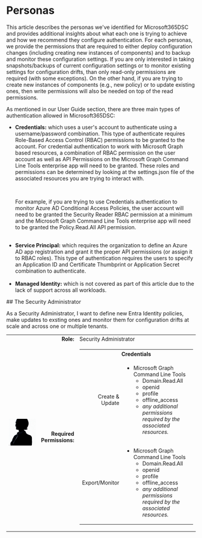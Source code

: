 # Personas

This article describes the personas we've identified for Microsoft365DSC and provides additional insights about what each one is trying to achieve and how we recommend they configure authentication. For each personas, we provide the permissions that are required to either deploy configuration changes (including creating new instances of components) and to backup and monitor these configuration settings. If you are only interested in taking snapshots/backups of current configuration settings or to monitor existing settings for configuration drifts, than only read-only permissions are required (with some exceptions). On the other hand, if you are trying to create new instances of components (e.g., new policy) or to update existing ones, then write permissions will also be needed on top of the read permissions.

<p>As mentioned in our User Guide section, there are three main types of authentication allowed in Microsoft365DSC:
<ul>
<li><p><strong>Credentials:</strong> which uses a user's account to authenticate using a username/password combination. This type of authenticate requires Role-Based Access Control (RBAC) permissions to be granted to the account. For credential authentication to work with Microsoft Graph based resources, a combination of RBAC permission on the user account as well as API Permissions on the Microsoft Graph Command Line Tools enterprise app will need to be granted. These roles and permissions can be determined by looking at the settings.json file of the associated resources you are trying to interact with.
</p><br />
<p>For example, if you are trying to use Credentials authentication to monitor Azure AD Conditional Access Policies, the user account will need to be granted the Security Reader RBAC permission at a minimum and the Microsoft Graph Command Line Tools enterprise app will need to be granted the Policy.Read.All API permission.
</li>
</p>
<br/>
<li><strong>Service Principal:</strong> which requires the organization to define an Azure AD app registration and grant it the proper API permissions (or assign it to RBAC roles). This type of authentication requires the users to specify an Application ID and Certificate Thumbprint or Application Secret combination to authenticate.</li>
<br/>
<li><strong>Managed Identity:</strong> which is not covered as part of this article due to the lack of support across all workloads.</li>
</ul>
</p>
## The Security Administrator

As a Security Administrator, I want to define new Entra Identity policies, make updates to exsting ones and monitor them for configuration drifts at scale and across one or multiple tenants.

<table width="100%">
<tr>
<td width="25%" rowspan="2"><img src="../Images/Personas/SecurityAdmin.jpg"/></td>
<td width="10%" style="text-align:right"><strong>Role:</strong></td><td width="65%">Security Administrator</td>
</tr>
<tr><td style="text-align:right"><strong>Required Permissions:</strong></td>
<td>
<table width="100%">
<tr><th width="100%" colspan="2">Credentials</th></tr>
<tr>
<td width="25%" style="text-align:right">Create & Update</td>
<td width="75%"><ul>
<li>
Microsoft Graph Command Line Tools
<ul>
    <li>Domain.Read.All</li>
    <li>openid</li>
    <li>profile</li>
    <li>offline_access</li>
    <li><em>any additional permissions required by the associated resources.</em></li>
</ul>
</li>
</ul></td>
</tr>
<tr>
<td width="25%" style="text-align:right">Export/Monitor</td>
<td width="75%"><ul>
<li>
Microsoft Graph Command Line Tools
<ul>
    <li>Domain.Read.All</li>
    <li>openid</li>
    <li>profile</li>
    <li>offline_access</li>
    <li><em>any additional permissions required by the associated resources.</em></li>
</ul>
</li>
</ul></td>
</tr>
</table>
</td>
</tr>
</table>
